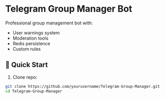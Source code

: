 # Telegram Group Manager Bot

Professional group management bot with:
- User warnings system
- Moderation tools
- Redis persistence
- Custom rules

## 🚀 Quick Start

1. Clone repo:
```bash
git clone https://github.com/yourusername/Telegram-Group-Manager.git
cd Telegram-Group-Manager